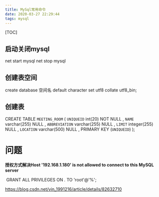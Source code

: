 ```yaml
---
title: MySql常用命令
date: 2020-03-27 22:29:44
tags: mysql
---
```


[TOC]

## 启动关闭mysql

net start mysql
net stop mysql

## 创建表空间

create database 空间名 default character set utf8 collate utf8_bin;

## 创建表

CREATE TABLE `MEETING_ROOM` (
`UNIQUEID`  int(20) NOT NULL ,
`NAME`  varchar(255) NULL ,
`ABBREVIATION`  varchar(255) NULL ,
`LIMIT`  integer(255) NULL ,
`LOCATION`  varchar(500) NULL ,
PRIMARY KEY (`UNIQUEID`)
);

# **问题**

**授权方式解决Host '192.168.1.180' is not allowed to connect to this MySQL server**

​	GRANT ALL PRIVILEGES ON *.* TO 'root'@'%'; 

https://blog.csdn.net/vin_1991216/article/details/82632710

